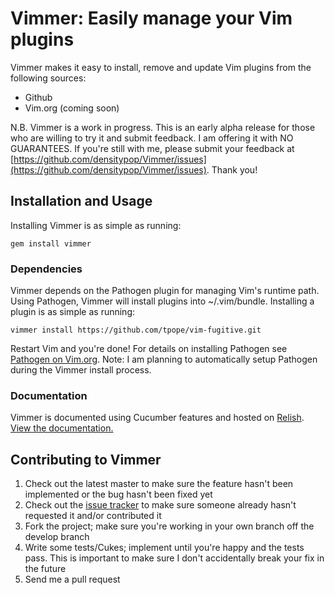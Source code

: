 # Vimmer: Easily manage your Vim plugins #

Vimmer makes it easy to install, remove and update Vim plugins from the following sources:

- Github
- Vim.org (coming soon)

N.B. Vimmer is a work in progress. This is an early alpha release for those who are willing to try it and submit feedback. I am offering it with NO GUARANTEES. If you're still with me, please submit your feedback at [https://github.com/densitypop/Vimmer/issues](https://github.com/densitypop/Vimmer/issues). Thank you!

## Installation and Usage ##

Installing Vimmer is as simple as running:

    gem install vimmer

### Dependencies ###

Vimmer depends on the Pathogen plugin for managing Vim's runtime path. Using Pathogen, Vimmer will install plugins into ~/.vim/bundle. Installing a plugin is as simple as running:

    vimmer install https://github.com/tpope/vim-fugitive.git

Restart Vim and you're done! For details on installing Pathogen see [Pathogen on Vim.org](http://www.vim.org/scripts/script.php?script_id=2332). Note: I am planning to automatically setup Pathogen during the Vimmer install process.

### Documentation ###

Vimmer is documented using Cucumber features and hosted on [Relish](http://www.relishapp.com). [View the documentation.](http://relishapp.com/joefiorini/vimmer)

## Contributing to Vimmer ##

1. Check out the latest master to make sure the feature hasn't been implemented or the bug hasn't been fixed yet
2. Check out the [issue tracker](http://github.com/densitypop/Vimmer/issues) to make sure someone already hasn't requested it and/or contributed it
3. Fork the project; make sure you're working in your own branch off the develop branch
4. Write some tests/Cukes; implement until you're happy and the tests pass. This is important to make sure I don't accidentally break your fix in the future
5. Send me a pull request

